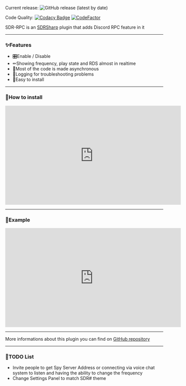 Current release: ![GitHub release (latest by date)](https://img.shields.io/github/v/release/EnderIce2/SDR-RPC)

Code Quality: [![Codacy Badge](https://api.codacy.com/project/badge/Grade/800cd7ade7ab4aa386f79b5c999a2959)](https://app.codacy.com/gh/EnderIce2/SDR-RPC?utm_source=github.com&utm_medium=referral&utm_content=EnderIce2/SDR-RPC&utm_campaign=Badge_Grade_Settings) [![CodeFactor](https://www.codefactor.io/repository/github/enderice2/sdr-rpc/badge?s=6ea1f91b515716a019633ad07f7d3138bc136f22)](https://www.codefactor.io/repository/github/enderice2/sdr-rpc)

SDR-RPC is an [SDRSharp](https://airspy.com/download/) plugin that adds Discord RPC feature in it

---

### ✨Features
- 🎛Enable / Disable
- ✏Showing frequency, play state and RDS almost in realtime
- 🔌Most of the code is made asynchronous
- 📖Logging for troubleshooting problems
- 🔨Easy to install

---

### 🎁How to install

<iframe width="560" height="315" src="https://www.youtube.com/embed/Otn-xSn_ioI" frameborder="0" allow="autoplay; encrypted-media" allowfullscreen></iframe>

---

### 🎫Example

<iframe width="560" height="315" src="https://www.youtube.com/embed/7k02dPqAjBA" frameborder="0" allow="autoplay; encrypted-media" allowfullscreen></iframe>

---

More informations about this plugin you can find on [GitHub repository](https://github.com/EnderIce2/SDR-RPC)

---

### 📕TODO List

- Invite people to get Spy Server Address or connecting via voice chat system to listen and having the ability to change the frequency
- Change Settings Panel to match SDR# theme
